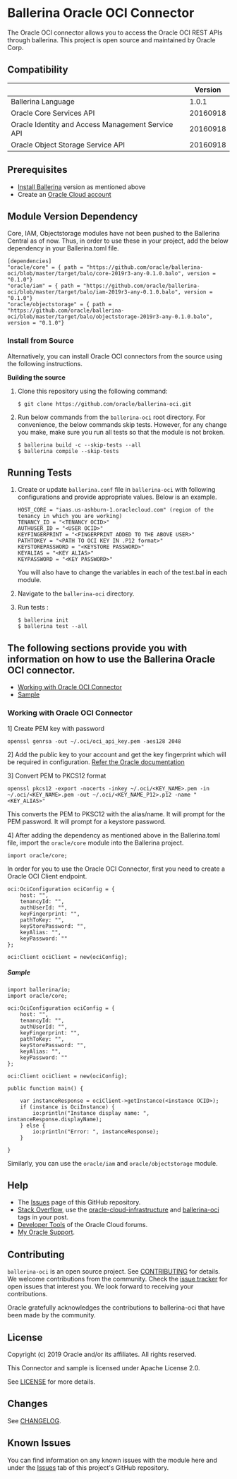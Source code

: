# Ballerina Oracle OCI Connector

The Oracle OCI connector allows you to access the Oracle OCI REST APIs through ballerina. This project is open source and maintained by Oracle Corp.


## Compatibility

<table>
<thead>
	<tr>
		<th></th>
		<th>Version</th>
	</tr>
</thead>
<tbody>
	<tr>
		<td>Ballerina Language</td>
		<td>1.0.1 </td>
	</tr>
	<tr>
		<td>Oracle Core Services API</td>
		<td>20160918</td>
	</tr>
    <tr>
		<td>Oracle Identity and Access Management Service API</td>
		<td>20160918</td>
	</tr>
    <tr>
		<td>Oracle Object Storage Service API</td>
		<td>20160918</td>
	</tr>
</tbody>
</table>


## Prerequisites

- [Install Ballerina](https://ballerina.io/downloads/archived/) version as mentioned above
- Create an [Oracle Cloud account](https://myservices.us.oraclecloud.com/mycloud/signup?sourceType=_ref_coc-asset-opcSignIn&language=en)


## Module Version Dependency

Core, IAM, Objectstorage modules have not been pushed to the Ballerina Central as of now. Thus, in order to use these in your project, add the below dependency in your Ballerina.toml file.

```
[dependencies]
"oracle/core" = { path = "https://github.com/oracle/ballerina-oci/blob/master/target/balo/core-2019r3-any-0.1.0.balo", version = "0.1.0"}
"oracle/iam" = { path = "https://github.com/oracle/ballerina-oci/blob/master/target/balo/iam-2019r3-any-0.1.0.balo", version = "0.1.0"}
"oracle/objectstorage" = { path = "https://github.com/oracle/ballerina-oci/blob/master/target/balo/objectstorage-2019r3-any-0.1.0.balo", version = "0.1.0"}
```


### Install from Source
Alternatively, you can install Oracle OCI connectors from the source using the following instructions.

**Building the source**
1. Clone this repository using the following command:

    ```shell
    $ git clone https://github.com/oracle/ballerina-oci.git
    ```

2. Run below commands from the `ballerina-oci` root directory. For convenience, the below commands skip tests. However, for any change you make, make sure you run all tests so that the module is not broken.

    ```shell
    $ ballerina build -c --skip-tests --all
    $ ballerina compile --skip-tests
    ```


## Running Tests

1. Create or update `ballerina.conf` file in `ballerina-oci` with following configurations and provide appropriate values. Below is an example.

    ```
    HOST_CORE = "iaas.us-ashburn-1.oraclecloud.com" (region of the tenancy in which you are working)
    TENANCY_ID = "<TENANCY OCID>"
    AUTHUSER_ID = "<USER OCID>"
    KEYFINGERPRINT = "<FINGERPRINT ADDED TO THE ABOVE USER>"
    PATHTOKEY = "<PATH TO OCI KEY IN .P12 format>"
    KEYSTOREPASSWORD = "<KEYSTORE PASSWORD>"
    KEYALIAS = "<KEY ALIAS>"
    KEYPASSWORD = "<KEY PASSWORD>"
    ```

    You will also have to change the variables in each of the test.bal in each module.

2. Navigate to the `ballerina-oci` directory.

3. Run tests :

    ```ballerina
    $ ballerina init
    $ ballerina test --all
    ```

## The following sections provide you with information on how to use the Ballerina Oracle OCI connector.

- [Working with Oracle OCI Connector](#Working-with-Oracle-OCI-Connector)
- [Sample](#sample)

### Working with Oracle OCI Connector

1] Create PEM key with password

```openssl genrsa -out ~/.oci/oci_api_key.pem -aes128 2048```


2] Add the public key to your account and get the key fingerprint which will be required in configuration. [Refer the Oracle documentation](https://docs.cloud.oracle.com/iaas/Content/API/Concepts/apisigningkey.htm#three)


3] Convert PEM to PKCS12 format

```openssl pkcs12 -export -nocerts -inkey ~/.oci/<KEY_NAME>.pem -in ~/.oci/<KEY_NAME>.pem -out ~/.oci/<KEY_NAME_P12>.p12 -name "<KEY_ALIAS>"```

This converts the PEM to PKSC12 with the alias/name. It will prompt for the PEM password. It will prompt for a keystore password.


4] After adding the dependency as mentioned above in the Ballerina.toml file, import the `oracle/core` module into the Ballerina project.

```ballerina
import oracle/core;
```

In order for you to use the Oracle OCI Connector, first you need to create a Oracle OCI Client endpoint.

```ballerina
oci:OciConfiguration ociConfig = {
    host: "",
    tenancyId: "",
    authUserId: "",
    keyFingerprint: "",
    pathToKey: "",
    keyStorePassword: "",
    keyAlias: "",
    keyPassword: ""
};
   
oci:Client ociClient = new(ociConfig);
```

##### Sample

```ballerina
import ballerina/io;
import oracle/core;

oci:OciConfiguration ociConfig = {
    host: "",
    tenancyId: "",
    authUserId: "",
    keyFingerprint: "",
    pathToKey: "",
    keyStorePassword: "",
    keyAlias: "",
    keyPassword: ""
};
   
oci:Client ociClient = new(ociConfig);

public function main() {

    var instanceResponse = ociClient->getInstance(<instance OCID>);
    if (instance is OciInstance) {
        io:println("Instance display name: ", instanceResponse.displayName);
    } else {
        io:println("Error: ", instanceResponse);
    }
    
}
```

Similarly, you can use the `oracle/iam` and `oracle/objectstorage` module.


## Help
* The [Issues](https://github.com/oracle/ballerina-oci/issues) page of this GitHub repository.
* [Stack Overflow](https://stackoverflow.com/), use the [oracle-cloud-infrastructure](https://stackoverflow.com/questions/tagged/oracle-cloud-infrastructure) and [ballerina-oci](https://stackoverflow.com/questions/tagged/ballerina-oci) tags in your post.
* [Developer Tools](https://community.oracle.com/community/cloud_computing/bare-metal/content?filterID=contentstatus%5Bpublished%5D~category%5Bdeveloper-tools%5D&filterID=contentstatus%5Bpublished%5D~objecttype~objecttype%5Bthread%5D) of the Oracle Cloud forums.
* [My Oracle Support](https://support.oracle.com).


## Contributing
`ballerina-oci` is an open source project. See [CONTRIBUTING](/CONTRIBUTING.md) for details. We welcome contributions from the community. Check the [issue tracker](https://github.com/oracle/ballerina-oci/issues) for open issues that interest you. We look forward to receiving your contributions.

Oracle gratefully acknowledges the contributions to ballerina-oci that have been made by the community.


## License
Copyright (c) 2019 Oracle and/or its affiliates. All rights reserved.

This Connector and sample is licensed under Apache License 2.0.

See [LICENSE](/LICENSE) for more details.


## Changes
See [CHANGELOG](/CHANGELOG.md).


## Known Issues
You can find information on any known issues with the module here and under the [Issues](https://github.com/oracle/ballerina-oci/issues) tab of this project's GitHub repository.
